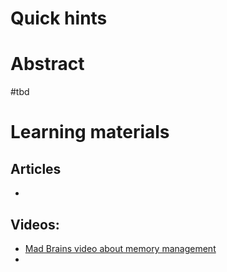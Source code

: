 # Quick hints

# Abstract
#tbd


# Learning materials
## Articles
- 
## Videos:
- [Mad Brains video about memory management](https://youtu.be/NF19v4Ef6KA)
- 